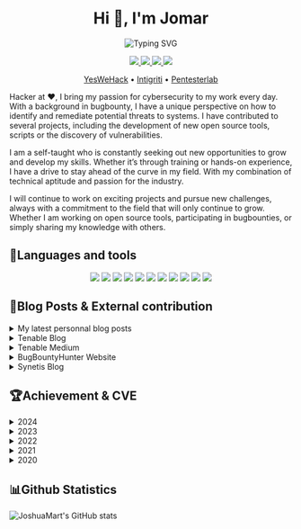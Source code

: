 
<h1 align="center">Hi 👋, I'm Jomar</h1>

<p align="center"><img src="https://readme-typing-svg.demolab.com?font=Fira+Code&weight=700&size=17&pause=1000&color=E84A4A&center=true&multiline=true&random=false&width=435&lines=A+passionate+Research+Engineer+at+Tenable+;and+BugHunter" alt="Typing SVG" /></p>

<p align="center">
  <a href="mailto:contact@jomar.fr">
    <img src="https://img.shields.io/badge/contact@jomar.fr-0078D4?style=for-the-badge&logo=Gmail&logoColor=00AEFF&labelColor=black&color=black">
  </a>
  <a href="https://j0mar.substack.com/">
    <img src="https://img.shields.io/badge/-Substack-blue?style=for-the-badge&logo=Substack&logoColor=00AEFF&labelColor=black&color=black">
  </a>
  <a href="https://www.linkedin.com/in/joshua-martinelle-a34911133/">
    <img src="https://img.shields.io/badge/-Linkedin-blue?style=for-the-badge&logo=Linkedin&logoColor=00AEFF&labelColor=black&color=black">
  </a>
  <a href="https://twitter.com/J0_mart">
    <img src="https://img.shields.io/badge/-J0_mart-blue?style=for-the-badge&logo=X&logoColor=00AEFF&labelColor=black&color=black">
  </a>
</p>

<p align="center">  
  <a href="https://yeswehack.com/hunters/jomar">YesWeHack</a> •  
  <a href="https://app.intigriti.com/profile/jomar">Intigriti</a> •  
  <a href="https://pentesterlab.com/profile/J0mar">Pentesterlab</a>
</p>

<p>Hacker at ❤️, I bring my passion for cybersecurity to my work every day. With a background in bugbounty, I have a unique perspective on how to identify and remediate potential threats to systems. I have contributed to several projects, including the development of new open source tools, scripts or the discovery of vulnerabilities.</p>
<p>I am a self-taught who is constantly seeking out new opportunities to grow and develop my skills. Whether it’s through training or hands-on experience, I have a drive to stay ahead of the curve in my field. With my combination of technical aptitude and passion for the industry.</p>

<p>I will continue to work on exciting projects and pursue new challenges, always with a commitment to the field that will only continue to grow. Whether I am working on open source tools, participating in bugbounties, or simply sharing my knowledge with others.</p>


<h2>🧰Languages and tools</h2>

<p align="center">
  <img src="https://img.shields.io/badge/Ruby-%23CC342D.svg?style=plastic&logo=ruby&logoColor=red" />
  <img src="https://img.shields.io/badge/Go-%2300ADD8.svg?style=plastic&logo=go&logoColor=white" />
  <img src="https://img.shields.io/badge/Python-%2314354C.svg?style=plastic&logo=python&logoColor=white" />
  <img src="https://img.shields.io/badge/JavaScript-%23FF9A00.svg?style=plastic&logo=javascript&logoColor=white" />
  <img src="https://img.shields.io/badge/PHP-%23777BB4.svg?style=plastic&logo=php&logoColor=white" />
  <img src="https://img.shields.io/badge/MySQL-%2300f.svg?style=plastic&logo=MySQL&logoColor=white" />
  <img src="https://img.shields.io/badge/Postgresql-%23316192.svg?style=plastic&logo=Postgresql&logoColor=white" />
  <img src="https://img.shields.io/badge/Git-%23F05033.svg?style=plastic&logo=Git&logoColor=white" />
  <img src="https://img.shields.io/badge/Docker-%230db7ed.svg?style=plastic&logo=Docker&logoColor=white" />
  <img src="https://img.shields.io/badge/Shell_Script-%23121011.svg?style=plastic&logo=gnu-bash&logoColor=white" />
  <img src="https://img.shields.io/badge/nginx-%23009639.svg?style=plastic&logo=nginx&logoColor=white" />
</p>

<h2>📝Blog Posts & External contribution</h2>

<details>
  <summary>My latest personnal blog posts</summary>

  * [Recon - Methods & Architectures](https://j0mar.substack.com/p/recon-methods-and-architectures)
  * [Bruteforce vs Permutations](https://j0mar.substack.com/p/bruteforce_vs_permutations)
  * [Basic Recon to RCE III](https://j0mar.substack.com/p/basic_recon_to_rce_iii)
</details>

<details>
  <summary>Tenable Blog</summary>

  * [Identifying Web Cache Poisoning and Web Cache Deception](https://www.tenable.com/blog/identifying-web-cache-poisoning-and-web-cache-deception-how-tenable-web-app-scanning-can-help)
  * [Password Management and Authentication Best Practices](https://www.tenable.com/blog/password-management-and-authentication-best-practices)
  * [Identifying XML External Entity](https://www.tenable.com/blog/identifying-xml-external-entity-how-tenable-io-web-application-scanning-can-help)
  * [Identifying Server Side Request Forgery](https://www.tenable.com/blog/identifying-server-side-request-forgery-how-tenable-io-web-application-scanning-can-help)
</details>

<details>
  <summary>Tenable Medium</summary>

  * [CVE-2024–8182 : Accidental Discovery of an Unauthenticated DoS](https://medium.com/tenable-techblog/cve-2024-8182-accidental-discovery-of-an-unauthenticated-dos-1d89947a09a4)
  * [Solidus — Code Review](https://medium.com/tenable-techblog/solidus-code-review-7e9b606a5c10)
  * [WordPress MyCalendar Plugin — Unauthenticated SQL Injection(CVE-2023–6360)](https://medium.com/tenable-techblog/wordpress-mycalendar-plugin-unauthenticated-sql-injection-cve-2023-6360-d272887ddf12)
  * [WordPress BuddyForms Plugin — Unauthenticated Insecure Deserialization (CVE-2023–26326)](https://medium.com/tenable-techblog/wordpress-buddyforms-plugin-unauthenticated-insecure-deserialization-cve-2023-26326-3becb5575ed8)
  * [Multiples WordPress plugins CVE analysis](https://medium.com/tenable-techblog/multiples-wordpress-plugins-cve-analysis-28843a8b8fd0)
  * [Wordpress 6.0.3 Patch Analysis](https://medium.com/tenable-techblog/wordpress-6-0-3-patch-analysis-6a2c0707cda6)
</details>

<details>
  <summary>BugBountyHunter Website</summary>

  * [Mass assignment and learning new things](https://www.bugbountyhunter.com/articles/?on=mass-assignment-and-learning-new-things)
  * [My Methodology during Firstblood](https://www.bugbountyhunter.com/articles/?on=firstbloodhackers)
</details>
  
<details>
  <summary>Synetis Blog</summary>
  
  * [AMSI et Antivirus :
des protections loin d’être suffisantes !](https://www.synetis.com/amsi-antivirus/)
  * [Gestion des mots de passe côté backend, Hash & Assaisonnement !](https://www.synetis.com/gestion-mdp/)
  * [Illustrations d’attaques sur le wifi](https://www.synetis.com/illustrations-dattaques-sur-le-wifi/)
</details>
  

<h2>🏆Achievement & CVE</h2>

<details>
  <summary>2024</summary>

  * [CVE-2024-10859](https://www.tenable.com/security/research/tra-2024-44) - Unauthenticated SQL Injection in [Surecart](https://wordpress.org/plugins/surecart/)
  * [CVE-2024-9148](https://www.tenable.com/security/research/tra-2024-40) - Stored Cross-Site Scripting in [Flowise](https://github.com/FlowiseAI/Flowise)
  * [CVE-2024-8182](https://www.tenable.com/security/research/tra-2024-34) - Unauthenticated Denial of Service in [Flowise](https://github.com/FlowiseAI/Flowise)
  * [CVE-2024-7790](https://www.tenable.com/security/research/tra-2024-31) - Stored Cross-Site Scripting in [DevikaAI](https://github.com/stitionai/devika)
  * [CVE-2024-7297](https://www.tenable.com/security/research/tra-2024-26) - Privilege Escalation in [Langflow](https://github.com/langflow-ai/langflow)
  * [CVE-2024-4960](https://nvd.nist.gov/vuln/detail/CVE-2024-4860) - Reflected Cross-Site Scripting in [WP RSS Aggregator](https://fr.wordpress.org/plugins/wp-rss-aggregator/)
  * [CVE-2024-4959](https://nvd.nist.gov/vuln/detail/CVE-2024-4859) - Stored Cross-Site Scripting in [Solidus](https://github.com/solidusio/solidus/)
  * [CVE-2024-1063](https://nvd.nist.gov/vuln/detail/CVE-2024-1063) - Unauthenticated Blind SSRF in [AppWrite](https://www.tenable.com/security/research/tra-2024-03)
  * [CVE-2024-1061](https://nvd.nist.gov/vuln/detail/CVE-2024-1061) - Unauthenticated SQL Injection in [HTML5 Video Player](https://www.tenable.com/security/research/tra-2024-02)
</details>

<details>
  <summary>2023</summary>

  * [CVE-2023-6360](https://www.tenable.com/security/research/tra-2023-40) - Unauthenticated SQL Injection in [My Calendar](https://wordpress.org/plugins/my-calendar/)
  * [CVE-2023-4137](https://www.tenable.com/security/research/tra-2023-26) - Unauthenticated Reflected Cross-Site Scripting in [AYS Popup Box](https://wordpress.org/plugins/ays-popup-box/)
  * [CVE-2023-28667](https://www.tenable.com/security/research/tra-2023-7) - Unauthenticated Insecure Deserialization in [Lead Generated](https://wordpress.org/plugins/lead-generated/)
  * [CVE-2023-28666](https://www.tenable.com/cve/CVE-2023-28666) - Authenticated Reflected Cross-Site Scripting in [InPost Gallery WordPress plugin](https://wordpress.org/support/plugin/inpost-gallery/)
  * [CVE-2023-28665](https://www.tenable.com/cve/CVE-2023-28665) - Authenticated Reflected Cross-Site Scripting in [Bulk Price Update](https://wordpress.org/plugins/woo-bulk-price-update/)
  * [CVE-2023-28664](https://www.tenable.com/cve/CVE-2023-28664) - Authenticated Reflected Cross-Site Scripting in [MDTF – Meta Data and Taxonomies Filter](https://wordpress.org/plugins/wp-meta-data-filter-and-taxonomy-filter/)
  * [CVE-2023-28663](https://www.tenable.com/cve/CVE-2023-28663) - Authenticated SQL Injection in [Formidable PRO2PDF](https://wordpress.org/plugins/formidablepro-2-pdf//)
  * [CVE-2023-28662](https://www.tenable.com/cve/CVE-2023-28662) - Unauthenticated SQL Injection in [Gift Vouchers and Packages](https://wordpress.org/plugins/gift-voucher/)
  * [CVE-2023-28661](https://www.tenable.com/cve/CVE-2023-28661) - Authenticated SQL Injection in [WP Popup Banners](https://wordpress.org/plugins/p-popup-banners/)
  * [CVE-2023-28660](https://www.tenable.com/cve/CVE-2023-28660) - Authenticated SQL Injection in [Events Made Easy](https://wordpress.org/plugins/events-made-easy/)
  * [CVE-2023-28659](https://www.tenable.com/cve/CVE-2023-28659) - Authenticated SQL Injection in [Waiting: One-click countdowns](https://wordpress.org/plugins/waiting/)
  * [CVE-2023-28017](https://www.tenable.com/security/research/tra-2023-20) - Stored Cross-Site Scripting in [CraftCMS](https://github.com/craftcms/cms)
  * [CVE-2023-26326](https://www.tenable.com/security/research/tra-2023-7) - Unauthenticated Insecure Deserialization in [Buddyforms](https://wordpress.org/plugins/buddyforms/)
  * [CVE-2023-26325](https://www.tenable.com/cve/CVE-2023-26325) - Authenticated SQL Injection in [ReviewX](https://wordpress.org/plugins/reviewx/)
  * [CVE-2023-23492](https://www.tenable.com/security/research/tra-2023-3) - Unauthenticated Reflected Cross-Site Scripting in [Login with Phone Number](https://wordpress.org/plugins/login-with-phone-number/)
  * [CVE-2023-23491](https://www.tenable.com/security/research/tra-2023-3) - Unauthenticated Reflected Cross-Site Scripting in [Quick Event Manager](https://wordpress.org/plugins/quick-event-manager/)
  * [CVE-2023-23490](https://www.tenable.com/security/research/tra-2023-2) - Authenticated SQL Injection in [Survey Maker](https://wordpress.org/plugins/survey-maker)
  * [CVE-2023-23489](https://www.tenable.com/security/research/tra-2023-2) - Unauthenticated SQL Injection in [Easy Digital Downloads](https://wordpress.org/plugins/easy-digital-downloads/)
  * [CVE-2023-23488](https://www.tenable.com/security/research/tra-2023-2) - Unauthenticated SQL Injection in [Paid Memberships Pro](https://wordpress.org/plugins/paid-memberships-pro)
  * [CVE-2023-0448](https://www.tenable.com/security/research/tra-2023-3) - Unauthenticated Reflected Cross-Site Scripting in [WP Helper Lite](https://wordpress.org/plugins/wp-helper-lite/)
</details>

<details>
  <summary>2022</summary>
  
  * [CVE-2022-1731](https://nvd.nist.gov/vuln/detail/CVE-2022-1731) - Unauthenticated SQL Injection in [Metasonic Doc WebClient](https://www.tenable.com/security/research/tra-2022-17)
  * [CVE-2022-38131](https://nvd.nist.gov/vuln/detail/CVE-2022-38131) - Unauthenticated Open Redirect in [RStudio Connect](https://www.tenable.com/security/research/tra-2022-30)
</details>

<details>
  <summary>2021</summary>
  
  * [CVE-2021-41262](https://nvd.nist.gov/vuln/detail/CVE-2021-41262) - Authenticated SQL Injection in [Galette](https://github.com/galette/galette/)
  * [CVE-2021-41261](https://nvd.nist.gov/vuln/detail/CVE-2021-41261) - Authenticated Stored Cross-Site Scripting in [Galette](https://github.com/galette/galette/)
  * [CVE-2021-41260](https://nvd.nist.gov/vuln/detail/CVE-2021-41260) - Cross-Site Request Forgery in [Galette](https://github.com/galette/galette/)
</details>

<details>
  <summary>2020</summary>
  
  * [CVE-2020-25070](https://nvd.nist.gov/vuln/detail/CVE-2020-25070) - Cross-Site Request Forgery in [USVN](http://www.usvn.info/news.html) with [Serizao](https://twitter.com/WilliamSerizao)
  * [CVE-2020-25069](https://nvd.nist.gov/vuln/detail/CVE-2020-25069) - Remote Code Execution in [USVN](http://www.usvn.info/news.html) with [Serizao](https://twitter.com/WilliamSerizao)
  * [CVE-2020-15081](https://nvd.nist.gov/vuln/detail/CVE-2020-15081) - Exposure of Sensitive Information in [PrestaShop](https://github.com/PrestaShop/PrestaShop/security/advisories/GHSA-997j-f42g-x57c)
  * Top 3 in duo with [Reptou](https://twitter.com/R_Marot) during a YesWeHack live event.
</details>

<h2>📊Github Statistics</h2>

![JoshuaMart's GitHub stats](https://github-readme-stats.vercel.app/api?username=JoshuaMart\&show_icons=true\&theme=radical) 
